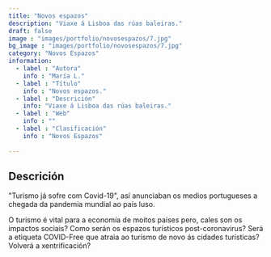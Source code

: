 ```yaml
---
title: "Novos espazos"
description: "Viaxe á Lisboa das rúas baleiras."
draft: false
image : "images/portfolio/novosespazos/7.jpg"
bg_image : "images/portfolio/novosespazos/7.jpg"
category: "Novos Espazos"
information:
  - label : "Autora"
    info : "María L."
  - label : "Título"
    info : "Novos espazos."
  - label : "Descrición"
    info: "Viaxe á Lisboa das rúas baleiras."
  - label : "Web"
    info : ""
  - label : "Clasificación"
    info : "Novos Espazos"
    
---
```


## Descrición

"Turismo já sofre com Covid-19", así anunciaban os medios portugueses a chegada da pandemia mundial ao país luso.

O turismo é vital para a economía de moitos países pero, cales son os impactos sociais? Como serán os espazos turísticos post-coronavirus? Será a etiqueta COVID-Free que atraia ao turismo de novo ás cidades turísticas? Volverá a xentrificación?
